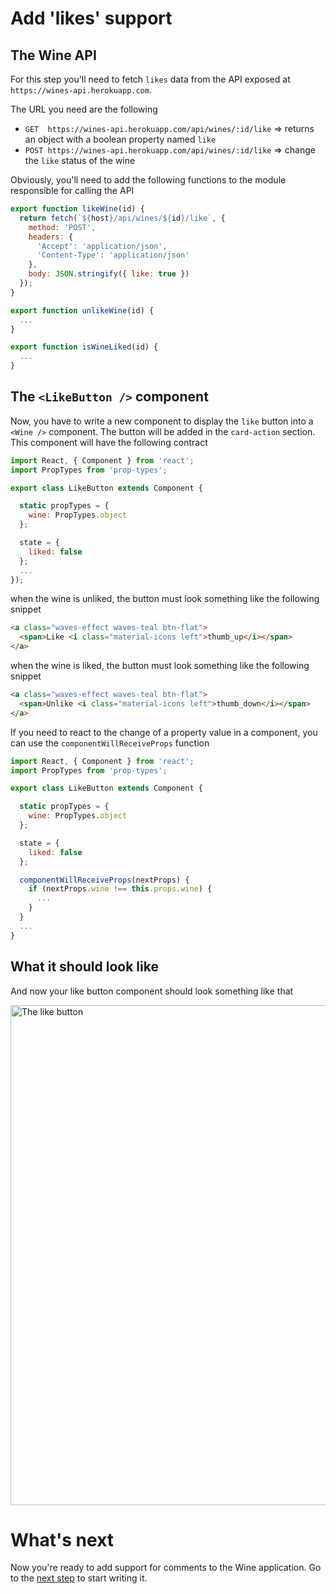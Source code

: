 # Add 'likes' support

## The Wine API

For this step you'll need to fetch `likes` data from the API exposed at `https://wines-api.herokuapp.com`.

The URL you need are the following

* `GET  https://wines-api.herokuapp.com/api/wines/:id/like` => returns an object with a boolean property named `like`
* `POST https://wines-api.herokuapp.com/api/wines/:id/like` => change the `like` status of the wine

Obviously, you'll need to add the following functions to the module responsible for calling the API

```javascript
export function likeWine(id) {
  return fetch(`${host}/api/wines/${id}/like`, {
    method: 'POST',
    headers: {
      'Accept': 'application/json',
      'Content-Type': 'application/json'
    },
    body: JSON.stringify({ like: true })
  });
}

export function unlikeWine(id) {
  ...
}

export function isWineLiked(id) {
  ...
}
```

## The `<LikeButton />` component

Now, you have to write a new component to display the `like` button into a `<Wine />` component. The button will be added in the `card-action` section. This component will have the following contract

```javascript
import React, { Component } from 'react';
import PropTypes from 'prop-types';

export class LikeButton extends Component {

  static propTypes = {
    wine: PropTypes.object
  };

  state = {
    liked: false
  };
  ...
});
```

when the wine is unliked, the button must look something like the following snippet

```html
<a class="waves-effect waves-teal btn-flat">
  <span>Like <i class="material-icons left">thumb_up</i></span>
</a>
```

when the wine is liked, the button must look something like the following snippet

```html
<a class="waves-effect waves-teal btn-flat">
  <span>Unlike <i class="material-icons left">thumb_down</i></span>
</a>
```

If you need to react to the change of a property value in a component, you can use the `componentWillReceiveProps` function

```javascript
import React, { Component } from 'react';
import PropTypes from 'prop-types';

export class LikeButton extends Component {

  static propTypes = {
    wine: PropTypes.object
  };

  state = {
    liked: false
  };

  componentWillReceiveProps(nextProps) {
    if (nextProps.wine !== this.props.wine) {
      ...
    }
  }
  ...
}
```
## What it should look like

And now your like button component should look something like that

<img src='https://github.com/react-bootcamp/react-101/raw/master/instructions/img/like.gif' width='800' alt='The like button'>

# What's next

Now you're ready to add support for comments to the Wine application. Go to the [next step](./5-handle-comments.md) to start writing it.
